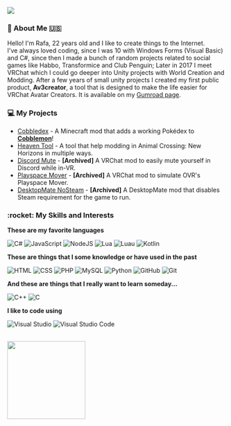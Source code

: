 
![](https://komarev.com/ghpvc/?username=rafacasari&color=006bed)

<h3>📝&nbsp;About Me 🇺🇸</h3>

Hello! I'm Rafa, 22 years old and I like to create things to the Internet.\
I've always loved coding, since I was 10 with Windows Forms (Visual Basic) and C#, since then I made a bunch of random projects related to social games like Habbo, Transformice and Club Penguin; Later in 2017 I meet VRChat which I could go deeper into Unity projects with World Creation and Modding. After a few years of small unity projects I created my first public product, **Av3creator**, a tool that is designed to make the life easier for VRChat Avatar Creators. It is available on my [Gumroad page](https://rafacasari.gumroad.com/).

<h3>💻 My Projects</h3>

- [Cobbledex](https://www.curseforge.com/minecraft/mc-mods/cobbledex) - A Minecraft mod that adds a working Pokédex to **[Cobblemon](https://modrinth.com/mod/cobblemon)**!
- [Heaven Tool](https://github.com/rafacasari/heaventoolacnh) - A tool that help modding in Animal Crossing: New Horizons in multiple ways.
- [Discord Mute](https://github.com/Rafacasari/DiscordMute) - **[Archived]** A VRChat mod to easily mute yourself in Discord while in-VR.
- [Playspace Mover](https://github.com/Rafacasari/Playspace-Mover) - **[Archived]** A VRChat mod to simulate OVR's Playspace Mover.
- [DesktopMate NoSteam](https://github.com/Rafacasari/DesktopMate-NoSteam) - **[Archived]** A DesktopMate mod that disables Steam requirement for the game to run.

<h3>:rocket:&nbsp;My Skills and Interests</h3>

**These are my favorite languages**

  ![C#](https://custom-icon-badges.demolab.com/badge/C%23-%23239120.svg?logo=cshrp&logoColor=white)
  ![JavaScript](https://img.shields.io/badge/JavaScript-F7DF1E?logo=javascript&logoColor=000)
  ![NodeJS](https://img.shields.io/badge/Node.js-6DA55F?logo=node.js&logoColor=white)
  ![Lua](https://img.shields.io/badge/Lua-%232C2D72.svg?logo=lua&logoColor=white)
  ![Luau](https://img.shields.io/badge/-Luau%20(Roblox)-d92b2b?style=flat&logo=Roblox)
  ![Kotlin](https://img.shields.io/badge/Kotlin-%237F52FF.svg?logo=kotlin&logoColor=white)

**These are things that I some knowledge or have used in the past**

  ![HTML](https://img.shields.io/badge/HTML-%23E34F26.svg?logo=html5&logoColor=white)
  ![CSS](https://img.shields.io/badge/CSS-1572B6?logo=css3&logoColor=fff)
  ![PHP](https://img.shields.io/badge/php-%23777BB4.svg?&logo=php&logoColor=white)
  ![MySQL](https://img.shields.io/badge/MySQL-4479A1?logo=mysql&logoColor=fff)
  ![Python](https://img.shields.io/badge/Python-3776AB?logo=python&logoColor=fff)
  ![GitHub](https://img.shields.io/badge/GitHub-%23121011.svg?logo=github&logoColor=white)
  ![Git](https://img.shields.io/badge/Git-F05032?logo=git&logoColor=fff)
    
**And these are things that I really want to learn someday...**

  ![C++](https://img.shields.io/badge/C++-%2300599C.svg?logo=c%2B%2B&logoColor=white)
  ![C](https://img.shields.io/badge/C-00599C?logo=c&logoColor=white)

**I like to code using**

  ![Visual Studio](https://custom-icon-badges.demolab.com/badge/Visual%20Studio-5C2D91.svg?&logo=visual-studio&logoColor=white)
  ![Visual Studio Code](https://custom-icon-badges.demolab.com/badge/Visual%20Studio%20Code-0078d7.svg?logo=vsc&logoColor=white)


<br/>

<a href="https://github.com/Rafacasari">
  <img height="180em" src="https://github-readme-stats.vercel.app/api?username=Rafacasari&theme=dark&show_icons=true" />
</a>
